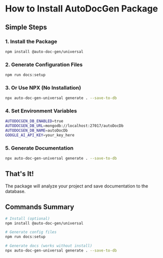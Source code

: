 # How to Install AutoDocGen Package

## Simple Steps

### 1. Install the Package

```bash
npm install @auto-doc-gen/universal
```

### 2. Generate Configuration Files

```bash
npm run docs:setup
```

### 3. Or Use NPX (No Installation)

```bash
npx auto-doc-gen-universal generate . --save-to-db
```

### 4. Set Environment Variables

```bash
AUTODOCGEN_DB_ENABLED=true
AUTODOCGEN_DB_URL=mongodb://localhost:27017/autoDocDb
AUTODOCGEN_DB_NAME=autoDocDb
GOOGLE_AI_API_KEY=your_key_here
```

### 5. Generate Documentation

```bash
npx auto-doc-gen-universal generate . --save-to-db
```

## That's It!

The package will analyze your project and save documentation to the database.

## Commands Summary

```bash
# Install (optional)
npm install @auto-doc-gen/universal

# Generate config files
npm run docs:setup

# Generate docs (works without install)
npx auto-doc-gen-universal generate . --save-to-db
```

